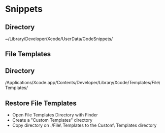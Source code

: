 # Snippets

## Directory
~/Library/Developer/Xcode/UserData/CodeSnippets/

## File Templates

## Directory
/Applications/Xcode.app/Contents/Developer/Library/Xcode/Templates/File\ Templates/

## Restore File Templates
- Open File Templates Directory with Finder
- Create a "Custom Templates" directory
- Copy directory on ./File\ Templates to the Custom\ Templates directory

